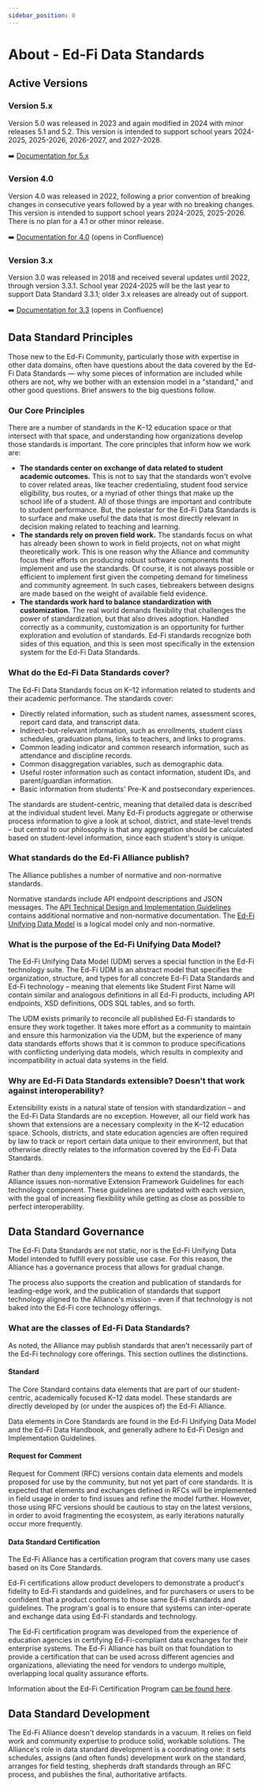 ```yaml
---
sidebar_position: 0
---
```


# About - Ed-Fi Data Standards

## Active Versions

### Version 5.x

Version 5.0 was released in 2023 and again modified in 2024 with minor releases
5.1 and 5.2. This version is intended to support school years 2024-2025,
2025-2026, 2026-2027, and 2027-2028.

➡️ [Documentation for 5.x](/reference/data-exchange/data-standard/)

### Version 4.0

Version 4.0 was released in 2022, following a prior convention of breaking
changes in consecutive years followed by a year with no breaking changes. This
version is intended to support school years 2024-2025, 2025-2026. There is no
plan for a 4.1 or other minor release.

➡️ [Documentation for
4.0](https://edfi.atlassian.net/wiki/spaces/EFDS4X/overview) (opens in
Confluence)

### Version 3.x

Version 3.0 was released in 2018 and received several updates until 2022,
through version 3.3.1. School year 2024-2025 will be the last year to support
Data Standard 3.3.1; older 3.x releases are already out of support.

➡️ [Documentation for
3.3](https://edfi.atlassian.net/wiki/spaces/EFDS33/overview) (opens in
Confluence)

## Data Standard Principles

Those new to the Ed-Fi Community, particularly those with expertise in other data domains, often have questions about the data covered by the Ed-Fi Data Standards — why some pieces of information are included while others are not, why we bother with an extension model in a "standard," and other good questions. Brief answers to the big questions follow.

### Our Core Principles

There are a number of standards in the K–12 education space or that intersect with that space, and understanding how organizations develop those standards is important. The core principles that inform how we work are:

* **The standards center on exchange of data related to student academic outcomes.** This is not to say that the standards won't evolve to cover related areas, like teacher credentialing, student food service eligibility, bus routes, or a myriad of other things that make up the school life of a student. All of those things are important and contribute to student performance. But, the polestar for the Ed-Fi Data Standards is to surface and make useful the data that is most directly relevant in decision making related to teaching and learning.
* **The standards rely on proven field work.** The standards focus on what has already been shown to work in field projects, not on what might theoretically work. This is one reason why the Alliance and community focus their efforts on producing robust software components that implement and use the standards. Of course, it is not always possible or efficient to implement first given the competing demand for timeliness and community agreement. In such cases, tiebreakers between designs are made based on the weight of available field evidence.
* **The standards work hard to balance standardization with customization.** The real world demands flexibility that challenges the power of standardization, but that also drives adoption. Handled correctly as a community, customization is an opportunity for further exploration and evolution of standards. Ed-Fi standards recognize both sides of this equation, and this is seen most specifically in the extension system for the Ed-Fi Data Standards.

### What do the Ed-Fi Data Standards cover?

The Ed-Fi Data Standards focus on K–12 information related to students and their academic performance. The standards cover:

* Directly related information, such as student names, assessment scores, report card data, and transcript data.
* Indirect-but-relevant information, such as enrollments, student class schedules, graduation plans, links to teachers, and links to programs.
* Common leading indicator and common research information, such as attendance and discipline records.
* Common disaggregation variables, such as demographic data.
* Useful roster information such as contact information, student IDs, and parent/guardian information.
* Basic information from students' Pre-K and postsecondary experiences.

The standards are student-centric, meaning that detailed data is described at the individual student level. Many Ed-Fi products aggregate or otherwise process information to give a look at school, district, and state-level trends – but central to our philosophy is that any aggregation should be calculated based on student-level information, since each student's story is unique.

### What standards do the Ed-Fi Alliance publish?

The Alliance publishes a number of normative and non-normative standards.

Normative standards include API endpoint descriptions and JSON messages. The [API Technical Design and Implementation Guidelines](./api-guidelines/readme.md) contains additional normative and non-normative documentation. The [Ed-Fi Unifying Data Model](./udm/readme.md) is a logical model only and non-normative.

### What is the purpose of the Ed-Fi Unifying Data Model?

The Ed-Fi Unifying Data Model (UDM) serves a special function in the Ed-Fi technology suite. The Ed-Fi UDM is an abstract model that specifies the organization, structure, and types for all concrete Ed-Fi Data Standards and Ed-Fi technology – meaning that elements like Student First Name will contain similar and analogous definitions in all Ed-Fi products, including API endpoints, XSD definitions, ODS SQL tables, and so forth.

The UDM exists primarily to reconcile all published Ed-Fi standards to ensure they work together. It takes more effort as a community to maintain and ensure this harmonization via the UDM, but the experience of many data standards efforts shows that it is common to produce specifications with conflicting underlying data models, which results in complexity and incompatibility in actual data systems in the field.

### Why are Ed-Fi Data Standards extensible? Doesn't that work against interoperability?

Extensibility exists in a natural state of tension with standardization – and the Ed-Fi Data Standards are no exception. However, all our field work has shown that extensions are a necessary complexity in the K–12 education space. Schools, districts, and state education agencies are often required by law to track or report certain data unique to their environment, but that otherwise directly relates to the information covered by the Ed-Fi Data Standards.

Rather than deny implementers the means to extend the standards, the Alliance issues non-normative Extension Framework Guidelines for each technology component. These guidelines are updated with each version, with the goal of increasing flexibility while getting as close as possible to perfect interoperability.

## Data Standard Governance

The Ed-Fi Data Standards are not static, nor is the Ed-Fi Unifying Data Model intended to fulfill every possible use case. For this reason, the Alliance has a governance process that allows for gradual change.

The process also supports the creation and publication of standards for leading-edge work, and the publication of standards that support technology aligned to the Alliance's mission – even if that technology is not baked into the Ed-Fi core technology offerings.

### What are the classes of Ed-Fi Data Standards?

As noted, the Alliance may publish standards that aren't necessarily part of the Ed-Fi technology core offerings. This section outlines the distinctions.

#### Standard

The Core Standard contains data elements that are part of our student-centric, academically focused K–12 data model. These standards are directly developed by (or under the auspices of) the Ed-Fi Alliance.

Data elements in Core Standards are found in the Ed-Fi Unifying Data Model and the Ed-Fi Data Handbook, and generally adhere to Ed-Fi Design and Implementation Guidelines.

#### Request for Comment

Request for Comment (RFC) versions contain data elements and models proposed for use by the community, but not yet part of core standards. It is expected that elements and exchanges defined in RFCs will be implemented in field usage in order to find issues and refine the model further. However, those using RFC versions should be cautious to stay on the latest versions, in order to avoid fragmenting the ecosystem, as early iterations naturally occur more frequently.

#### Data Standard Certification

The Ed-Fi Alliance has a certification program that covers many use cases based on its Core Standards.

Ed-Fi certifications allow product developers to demonstrate a product's fidelity to Ed-Fi standards and guidelines, and for purchasers or users to be confident that a product conforms to those same Ed-Fi standards and guidelines. The program's goal is to ensure that systems can inter-operate and exchange data using Ed-Fi standards and technology.

The Ed-Fi certification program was developed from the experience of education agencies in certifying Ed-Fi-compliant data exchanges for their enterprise systems. The Ed-Fi Alliance has built on that foundation to provide a certification that can be used across different agencies and organizations, alleviating the need for vendors to undergo multiple, overlapping local quality assurance efforts.

Information about the Ed-Fi Certification Program [can be found here](/partners/certification).

## Data Standard Development

The Ed-Fi Alliance doesn't develop standards in a vacuum. It relies on field work and community expertise to produce solid, workable solutions. The Alliance's role in data standard development is a coordinating one: it sets schedules, assigns (and often funds) development work on the standard, arranges for field testing, shepherds draft standards through an RFC process, and publishes the final, authoritative artifacts.

